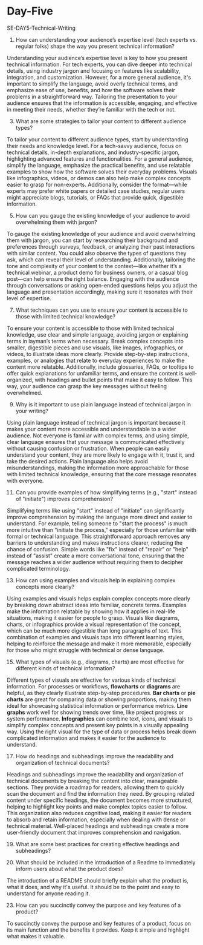 # Day-Five
SE-DAY5-Technical-Writing
 1. How can understanding your audience’s expertise level (tech experts vs. regular folks) shape the way you present technical information?

Understanding your audience’s expertise level is key to how you present technical information. For tech experts, you can dive deeper into technical details, using industry jargon and focusing on features like scalability, integration, and customization. However, for a more general audience, it's important to simplify the language, avoid overly technical terms, and emphasize ease of use, benefits, and how the software solves their problems in a straightforward way. Tailoring the presentation to your audience ensures that the information is accessible, engaging, and effective in meeting their needs, whether they’re familiar with the tech or not.
    
 3. What are some strategies to tailor your content to different audience types?

To tailor your content to different audience types, start by understanding their needs and knowledge level. For a tech-savvy audience, focus on technical details, in-depth explanations, and industry-specific jargon, highlighting advanced features and functionalities. For a general audience, simplify the language, emphasize the practical benefits, and use relatable examples to show how the software solves their everyday problems. Visuals like infographics, videos, or demos can also help make complex concepts easier to grasp for non-experts. Additionally, consider the format—while experts may prefer white papers or detailed case studies, regular users might appreciate blogs, tutorials, or FAQs that provide quick, digestible information.
    
 5. How can you gauge the existing knowledge of your audience to avoid overwhelming them with jargon?

To gauge the existing knowledge of your audience and avoid overwhelming them with jargon, you can start by researching their background and preferences through surveys, feedback, or analyzing their past interactions with similar content. You could also observe the types of questions they ask, which can reveal their level of understanding. Additionally, tailoring the tone and complexity of your content to the context—like whether it’s a technical webinar, a product demo for business owners, or a casual blog post—can help ensure the right balance. Engaging with the audience through conversations or asking open-ended questions helps you adjust the language and presentation accordingly, making sure it resonates with their level of expertise.
    
 7. What techniques can you use to ensure your content is accessible to those with limited technical knowledge?

To ensure your content is accessible to those with limited technical knowledge, use clear and simple language, avoiding jargon or explaining terms in layman’s terms when necessary. Break complex concepts into smaller, digestible pieces and use visuals, like images, infographics, or videos, to illustrate ideas more clearly. Provide step-by-step instructions, examples, or analogies that relate to everyday experiences to make the content more relatable. Additionally, include glossaries, FAQs, or tooltips to offer quick explanations for unfamiliar terms, and ensure the content is well-organized, with headings and bullet points that make it easy to follow. This way, your audience can grasp the key messages without feeling overwhelmed.
    
 9. Why is it important to use plain language instead of technical jargon in your writing?

Using plain language instead of technical jargon is important because it makes your content more accessible and understandable to a wider audience. Not everyone is familiar with complex terms, and using simple, clear language ensures that your message is communicated effectively without causing confusion or frustration. When people can easily understand your content, they are more likely to engage with it, trust it, and take the desired actions. Plain language also helps avoid misunderstandings, making the information more approachable for those with limited technical knowledge, ensuring that the core message resonates with everyone.
     
 11. Can you provide examples of how simplifying terms (e.g., "start" instead of "initiate") improves comprehension?

Simplifying terms like using "start" instead of "initiate" can significantly improve comprehension by making the language more direct and easier to understand. For example, telling someone to "start the process" is much more intuitive than "initiate the process," especially for those unfamiliar with formal or technical language. This straightforward approach removes any barriers to understanding and makes instructions clearer, reducing the chance of confusion. Simple words like "fix" instead of "repair" or "help" instead of "assist" create a more conversational tone, ensuring that the message reaches a wider audience without requiring them to decipher complicated terminology.
     
 13. How can using examples and visuals help in explaining complex concepts more clearly?

Using examples and visuals helps explain complex concepts more clearly by breaking down abstract ideas into familiar, concrete terms. Examples make the information relatable by showing how it applies in real-life situations, making it easier for people to grasp. Visuals like diagrams, charts, or infographics provide a visual representation of the concept, which can be much more digestible than long paragraphs of text. This combination of examples and visuals taps into different learning styles, helping to reinforce the message and make it more memorable, especially for those who might struggle with technical or dense language.
     
 15. What types of visuals (e.g., diagrams, charts) are most effective for different kinds of technical information?

Different types of visuals are effective for various kinds of technical information. For processes or workflows, **flowcharts** or **diagrams** are helpful, as they clearly illustrate step-by-step procedures. **Bar charts** or **pie charts** are great for comparing data or showing proportions, making them ideal for showcasing statistical information or performance metrics. **Line graphs** work well for showing trends over time, like project progress or system performance. **Infographics** can combine text, icons, and visuals to simplify complex concepts and present key points in a visually appealing way. Using the right visual for the type of data or process helps break down complicated information and makes it easier for the audience to understand.
     
 17. How do headings and subheadings improve the readability and organization of technical documents?

Headings and subheadings improve the readability and organization of technical documents by breaking the content into clear, manageable sections. They provide a roadmap for readers, allowing them to quickly scan the document and find the information they need. By grouping related content under specific headings, the document becomes more structured, helping to highlight key points and make complex topics easier to follow. This organization also reduces cognitive load, making it easier for readers to absorb and retain information, especially when dealing with dense or technical material. Well-placed headings and subheadings create a more user-friendly document that improves comprehension and navigation.
     
 19. What are some best practices for creating effective headings and subheadings?

     
 21. What should be included in the introduction of a Readme to immediately inform users about what the product does?

The introduction of a README should briefly explain what the product is, what it does, and why it's useful. It should be to the point and easy to understand for anyone reading it.
     
 23. How can you succinctly convey the purpose and key features of a product?

To succinctly convey the purpose and key features of a product, focus on its main function and the benefits it provides. Keep it simple and highlight what makes it valuable.
